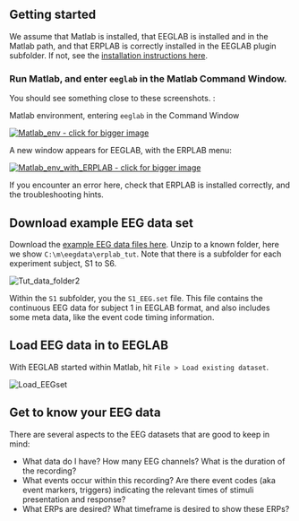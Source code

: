 ## Getting started
We assume that Matlab is installed, that EEGLAB is installed and in the Matlab path, and that ERPLAB is correctly installed in the EEGLAB plugin subfolder. If not, see the [installation instructions here](https://github.com/lucklab/erplab/wiki/Installation).

### Run Matlab, and enter `eeglab` in the Matlab Command Window.

You should see something close to these screenshots. :

Matlab environment, entering `eeglab` in the Command Window

<a href="https://user-images.githubusercontent.com/5137405/82972479-ffd97a00-9f89-11ea-9464-93a29d0bafa1.png">
 <img src="https://user-images.githubusercontent.com/5137405/82972479-ffd97a00-9f89-11ea-9464-93a29d0bafa1.png" alt="Matlab_env - click for bigger image";
style="cursor:pointer;"
     title="Matlab_env - click for bigger image">
</a>


A new window appears for EEGLAB, with the ERPLAB menu:

<a href="https://user-images.githubusercontent.com/5137405/82972482-010aa700-9f8a-11ea-8290-0231c5d1abb9.png">
 <img src="https://user-images.githubusercontent.com/5137405/82972482-010aa700-9f8a-11ea-8290-0231c5d1abb9.png" alt="Matlab_env_with_ERPLAB - click for bigger image";
style="cursor:pointer;"
     title="Matlab_env_with_ERPLAB - click for bigger image">
</a>

If you encounter an error here, check that ERPLAB is installed correctly, and the troubleshooting hints.

## Download example EEG data set

Download the [example EEG data files here](https://ucdavis.box.com/shared/static/f1go6b880w82cle1l53pucvsymcbp4st.zip). Unzip to a known folder, here we show `C:\m\eegdata\erplab_tut`. Note that there is a subfolder for each experiment subject, S1 to S6.

![Tut_data_folder2](https://user-images.githubusercontent.com/5137405/83183516-c49b9000-a0dc-11ea-89d0-64834b883ade.png)

Within the `S1` subfolder, you the `S1_EEG.set` file. This file contains the continuous EEG data for subject 1 in EEGLAB format, and also includes some meta data, like the event code timing information.

## Load EEG data in to EEGLAB

With EEGLAB started within Matlab, hit `File > Load existing dataset`.

![Load_EEGset](https://user-images.githubusercontent.com/5137405/83186512-7a68dd80-a0e1-11ea-95f3-5de5f7a20377.png)

## Get to know your EEG data
There are several aspects to the EEG datasets that are good to keep in mind:
* What data do I have? How many EEG channels? What is the duration of the recording?
* What events occur within this recording? Are there event codes (aka event markers, triggers) indicating the relevant times of stimuli presentation and response?
* What ERPs are desired? What timeframe is desired to show these ERPs?
